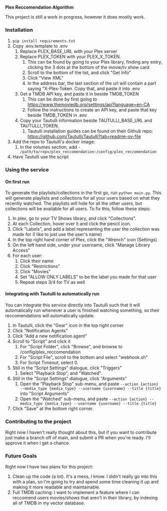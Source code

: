 **Plex Reccomendation Algorithm**

This project is still a work in progress, however it does mostly work. 

### Installation
1. ```pip install requirements.txt```
2. Copy .env.template to .env
    1. Replace PLEX_BASE_URL with your Plex server
    2. Replace PLEX_TOKEN with your PLEX_X_TOKEN. 
        1. This can be found by going to your Plex library, finding any entry, clicking the 3 dots at the bottom of the movie/tv show card
        2. Scroll to the bottom of the list, and click "Get Info"
        3. Click "View XML"
        4. In the address bar, the last section of the url will contain a part saying "X-Plex-Token. Copy that, and paste it into .env
    3. Get a TMDB API key, and paste it in beside TMDB_TOKEN
        1. This can be done by first going to https://www.themoviedb.org/settings/api?language=en-CA
        2. Follow the instructions to create an API key, and paste that key beside TMDB_TOKEN in .env
    4. Copy your Tautulli information beside TAUTULLI_BASE_URL and TAUTULLI_TOKEN.
        1. Tautulli installation guides can be found on their Github repo: https://github.com/Tautulli/Tautulli?tab=readme-ov-file
3. Add the repo to Tautulli's docker image:
    1. In the volumes section, add ```- /path/to/repo/plex_reccomendation:/config/plex_reccomendation```
4. Have Tautulli use the script

### Using the service
#### On first run
To generate the playlists/collections in the first go, run ```python main.py```. This will generate playlists and collections for all your users based on what they recently watched. The playlists will hide for all the other users, but collections will be available for all users. To fix this, follow these steps:

1. In plex, go to your TV Shows library, and click "Collections".
2. At each Collection, hover over it and click the pencil icon.
3. Click "Labels", and add a label representing the user the collection was made for (I like to just use the user's name)
4. In the top right hand corner of Plex, click the "Wrench" icon (Settings)
5. On the left hand side, under your username, click "Manage Library Access"
6. For each user:
    1. Click their name
    2. Click "Restrictions"
    3. Click "Movies"
    4. Set "ALLOW ONLY LABELS" to be the label you made for that user
    5. Repeat steps 3/4 for TV as well

#### Integrating with Tautulli to automatically run
You can integrate this service directly into Tautulli such that it will automatically run whenever a user is finished watching something, so their reccomendations will automatically update.

1. In Tautulli, click the "Gear" icon in the top right corner
2. Click "Notification Agents"
3. Click "Add a new notification agent"
4. Scroll to "Script" and click it
    1. For "Script Folder", click "Browse", and browse to /config/plex_reccomendation
    2. For "Script File", scroll to the bottom and select "webhook.sh"
    3. For Script Timeout, select 0.
5. Still in the "Script Settings" dialogue, click "Triggers"
    1. Select "Playback Stop", and "Watched".
6. Still in the "Script Settings" dialogue, click "Arguments"
    1. Open the "Playback Stop" sub-menu, and paste ```--action {action} --media_type {media_type} --username {username} --title {title}``` into "Script Arguments"
    2. Open the "Watched" sub-menu, and paste ```--action {action} --media_type {media_type} --username {username} --title {title}```
7. Click "Save" at the bottom right corner.

### Contributing to the project
Right now I haven't really thought about this, but if you want to contribute just make a branch off of main, and submit a PR when you're ready. I'll approve it when I get a chance.

### Future Goals
Right now I have two plans for this project:
1. Clean up the code (a lot). It's a mess, I know. I didn't really go into this with a plan, so I'm going to try and spend some time cleaning it up and making it more readable and maintainable. 
2. Full TMDB caching: I want to implement a feature where I can reccomend users movies/shows that aren't in their library, by indexing all of TMDB in my vector database.